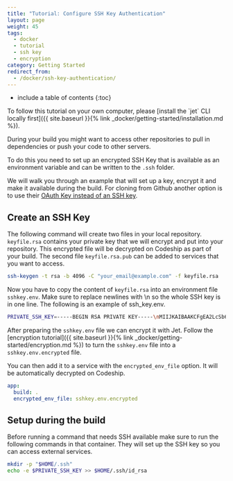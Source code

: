 ```yaml
---
title: "Tutorial: Configure SSH Key Authentication"
layout: page
weight: 45
tags:
  - docker
  - tutorial
  - ssh key
  - encryption
category: Getting Started
redirect_from:
  - /docker/ssh-key-authentication/
---
```


* include a table of contents
{:toc}

<div class="info-block">
To follow this tutorial on your own computer, please [install the `jet` CLI locally first]({{ site.baseurl }}{% link _docker/getting-started/installation.md %}).
</div>


During your build you might want to access other repositories to pull in dependencies or push your code to other servers.

To do this you need to set up an encrypted SSH Key that is available as an environment variable and can be written to the `.ssh` folder.

We will walk you through an example that will set up a key, encrypt it and make it available during the build. For cloning from Github another option is to use their [OAuth Key instead of an SSH key](https://github.com/blog/1270-easier-builds-and-deployments-using-git-over-https-and-oauth).

## Create an SSH Key

The following command will create two files in your local repository. `keyfile.rsa` contains your private key that we will encrypt and put into your repository. This encrypted file will be decrypted on Codeship as part of your build. The second file `keyfile.rsa.pub` can be added to services that you want to access.

```bash
ssh-keygen -t rsa -b 4096 -C "your_email@example.com" -f keyfile.rsa
```

Now you have to copy the content of `keyfile.rsa` into an environment file `sshkey.env`. Make sure to replace newlines with \n so the whole SSH key is in one line. The following is an example of ssh_key.env.

```bash
PRIVATE_SSH_KEY=-----BEGIN RSA PRIVATE KEY-----\nMIIJKAIBAAKCFgEA2LcSb6INQUVZZ0iZJYYkc8dMHLLqrmtIrzZ...
```

After preparing the `sshkey.env` file we can encrypt it with Jet. Follow the [encryption tutorial]({{ site.baseurl }}{% link _docker/getting-started/encryption.md %}) to turn the `sshkey.env` file into a `sshkey.env.encrypted` file.

You can then add it to a service with the `encrypted_env_file` option. It will be automatically decrypted on Codeship.

```yaml
app:
  build: .
  encrypted_env_file: sshkey.env.encrypted
```

## Setup during the build

Before running a command that needs SSH available make sure to run the following commands in that container. They will set up the SSH key so you can access external services.

```bash
mkdir -p "$HOME/.ssh"
echo -e $PRIVATE_SSH_KEY >> $HOME/.ssh/id_rsa
```

